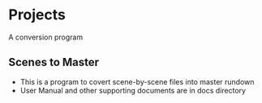 # Projects
<p>A conversion program<p>
<h2>Scenes to Master</h2>
<ul>
   <li>This is a program to covert scene-by-scene files into master rundown</li>
   <li>User Manual and other supporting documents are in docs directory</li>
   
